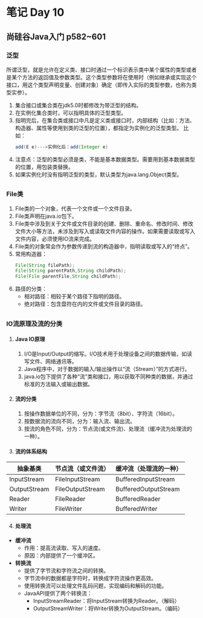 ﻿# 笔记 Day 10
## 尚硅谷Java入门 p582~601
### 泛型
所谓泛型，就是允许在定义类、接口时通过一个标识表示类中某个属性的类型或者是某个方法的返回值及参数类型。这个类型参数将在使用时（例如继承或实现这个接口，用这个类型声明变量、创建对象）确定（即传入实际的类型参数，也称为类型实参）。
1. 集合接口或集合类在jdk5.0时都修改为带泛型的结构。		
2.  在实例化集合类时，可以指明具体的泛型类型。
3. 指明完后，在集合类或接口中凡是定义类或接口时，内部结构（比如：方法、构造器、属性等使用到类的泛型的位置），都指定为实例化的泛型类型。 
比如：
	```java
	add(E e)--->实例化后：add(Integer e)	
	```
4. 注意点：泛型的类型必须是类，不能是基本数据类型。需要用到基本数据类型的位置，用包装类替换。
5. 如果实例化时没有指明泛型的类型，默认类型为java.lang.Object类型。
##
### File类
1. File类的一个对象，代表一个文件或一个文件目录。
2. File类声明在java.io包下。
3. File类中涉及到关于文件或文件目录的创建、删除、重命名、修改时间、修改文件大小等方法，未涉及到写入或读取文件内容的操作。如果需要读取或写入文件内容，必须使用IO流来完成。
4. File类的对象常会作为参数传递到流的构造器中，指明读取或写入的“终点”。
5. 常用构造器：
	```java
	File(String filePath);
	File(String parentPath,String childPath);
	File(File parentFile,String childPath);
	```
6. 路径的分类：
	- 相对路径：相较于某个路径下指明的路径。
	- 绝对路径：包含盘符在内的文件或文件目录的路径。
##
### IO流原理及流的分类
1. #### Java IO原理
	1. I/O是Input/Output的缩写。I/O技术用于处理设备之间的数据传输，如读写文件、网络通讯等。
	2. Java程序中，对于数据的输入/输出操作以“流（Stream）”的方式进行。
	3. java.io包下提供了各种“流”类和接口，用以获取不同种类的数据，并通过标准的方法输入或输出数据。
2. #### 流的分类
	1. 按操作数据单位的不同，分为：字节流（8bit）、字符流（16bit）。
	2. 按数据流的流向不同，分为：输入流、输出流。
	3. 按流的角色不同，分为：节点流(或文件流)、处理流（缓冲流为处理流的一种）。
3. #### 流的体系结构
| 抽象基类  |节点流（或文件流）|缓冲流（处理流的一种） |
|-|-|-|		
|InputStream|FileInputStream|BufferedInputStream 
|OutputStream|FileOutputStream|BufferedOutputStream  
|Reader|FileReader|BufferedReader  
|Writer|FileWriter|BufferedWriter
4. #### 处理流
- **缓冲流**
	- 作用：提高流读取、写入的速度。
	- 原因：内部提供了一个缓冲区。
- **转换流**
	- 提供了字节流和字符流之间的转换。
	- 字节流中的数据都是字符时，转换成字符流操作更高效。
	- 使用转换流可以处理文件乱码问题，实现编码和解码的功能。
	- JavaAPI提供了两个转换流：
		- InputStreamReader：将InputStream转换为Reader。（解码）
		- OutputStreamWriter：将Writer转换为OutputStream。（编码）
